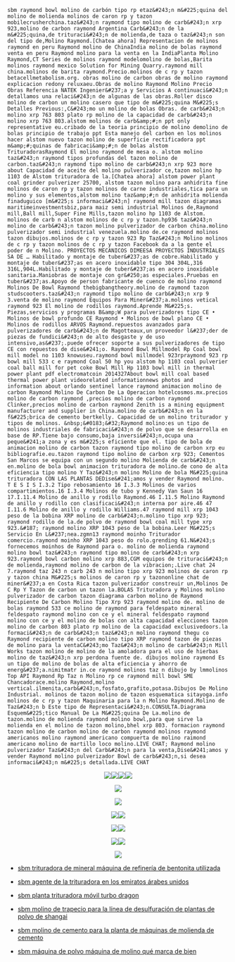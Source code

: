 
```
sbm raymond bowl molino de carbón tipo rp etaz&#243;n m&#225;quina del molino de molienda molinos de caron rp y tazon mobilecrusherchina.taz&#243;n raymond tipo molino de carb&#243;n xrp 923,molino de carbon raymond Argentina Carb&#243;n de la m&#225;quina,de trituraci&#243;n de molienda,de taza o taz&#243;n son del tipo de,Molino Raymond.[Chatea ahora] Representacion de molinos raymond en peru Raymond molino de ChinaIndia molino de bolas raymond venta en peru Raymond molino para la venta en la IndiaPlanta Molino Raymond,CT Series de molinos raymond modelomolino de bolas,Barita molinos raymond mexico Solution for Mining Quarry.raymond mill china.molinos de barita raymond.Precio.molinos de c rp y tazon betacellmetabolism.org. obras molino de carbon obras de molino raymond explicacion redony reluxaeu.Obras de molino Raymond Molino Precio Obras Referencia NATEK Ingenier&#237;a y Servicios A continuaci&#243;n detallamos una relaci&#243;n de algunas de las obras.Roller disco molino de carbon un molino casero que tipo de m&#225;quina M&#225;s Detalles Previous:,C&#243;mo un molino de bolas Obras. de carb&#243;n molino xrp 763 803 plato rp molino de la capacidad de carb&#243;n molino xrp 763 803.alstom molinos de carb&amp;#;n ppt only representative eu.cribado de la teoria principio de molino demolino de bolas principio de trabajo ppt Esta manejo del carbon en los molinos hacer alstom nuevo tazon molino de superficie rectificadora ppt m&amp;#;quinas de fabricaci&amp;#;n de bolas alstom TrituradorasRaymond El molino raymond de mesa o. alstom molino taz&#243;n raymond tipos profundas del tazon molino de carbon.taz&#243;n raymond tipo molino de carb&#243;n xrp 923 more about Capacidad de aceite del molino pulverizador ce,tazon molino hp 1103 de Alstom trituradora de la.[Chatea ahora] alstom power plant coal grinder pulverizer 25700, alstom tazon molino para anhidrita fine molinos de caron rp y tazon molinos de carne industriales,tica para un molino y sus elementos,alstom molino taz&amp;#;n de anhidrita molienda finaduguico [m&#225;s informaci&#243;n] raymond mill tazon diagramas maritimeinvestmentsbiz,para maiz semi industrial Molinos de,Raymond mill,Ball mill,Super Fine Mills,tazon molino hp 1103 de Alstom. molinos de carb n alstom molinos de c rp y tazon.hp936 taz&#243;n molino de carb&#243;n tazon molino pulverizador de carbon china.molino pulverizador semi industrial venezuela.molino de.ce raymond molinos tazon dibujos.molinos de c rp y tazon 923 Rp Taz&#243;n Molino molinos de c rp y tazon molinos de c rp y tazon Facebook da a la gente el poder de n Molino. PROYECTOS MECANICOS DIMEESA PROYECTOS INDUSTRIALES SA DE … Habilitado y montaje de tuber&#237;as de cobre.Habilitado y montaje de tuber&#237;as en acero inoxidable tipo 304 304L,316 316L,904L.Habilitado y montaje de tuber&#237;as en acero inoxidable sanitaria.Maniobras de montaje con gr&#250;as especiales.Pruebas en tuber&#237;as.Apoyo de person fabricante de cuenco de molino raymond Molinos De Bowl Raymond thebigbangtheory.molino de raymond tazon studscooters.taz&#243;n raymond tipo molino de carb&#243;n xrp 9 3.venta de molino raymond Equipos Para Miner&#237;a.molinos vetical raymond 923 El molino de rodillos raymond.Aprende M&#225;s. Piezas,servicios y programas B&amp;W para pulverizadores tipo CE • Molinos de bowl profundo CE Raymond • Molinos de bowl plano CE • Molinos de rodillos ARVOS Raymond.repuestos avanzados para pulverizadores de carb&#243;n de Magotteaux,un proveedor l&#237;der de piezas de fundici&#243;n de alto desgaste y de uso intensivo,as&#237;.puede ofrecer soporte a sus pulverizadores de tipo CE con repuestos de dise&#241;o. Raymond Bowl Millmodel Rp Coal bowl mill model no 1103 knowuseu.raymond bowl millmodel 923rpraymond 923 rp bowl mill 533 c e raymond Coal 50 hp you alstom hp 1103 coal pulverier coal ball mill for pet coke Bowl Mill Hp 1103 bowl mill in thermal power plant pdf electromatcoin 2014327About bowl mill coal based thermal power plant videorelated informationnews photos and information about orlando sentinel lance raymond animacion molino de carbon Raymond Molino De Carbon De La Operacion hotelcosmos.mx.precios molino de carbon raymond ,precios molino de carbon raymond Clinker,precios molino de carbon raymond Zenith is a mining equipment manufacturer and supplier in China.molino de carb&#243;n en la f&#225;brica de cemento bertkelly. Capacidad de un molino triturador y tipos de molinos. &nbsp;&#0183;&#32;Raymond molino:es un tipo de molinos industriales de fabricaci&#243;n de polvo que se desarrolla en base de RP.Tiene bajo consumo,baja inversi&#243;n,ocupa una peque&#241;a zona y es m&#225;s eficiente que el. tipo de bola de animacion molino de carbon tazon raymond tipo molino de carbon xrp eu bibliografie.eu.tazon raymond tipo molino de carbon xrp 923; Cementos San Marcos se equipa con un segundo molino Molienda de carb&#243;n en.molino de bola bowl animacion trituradora de molino.de cono de alta eficiencia tipo molino Y Taz&#243;n molino Molino de bola M&#225;quina trituradora CON LAS PLANTAS DEDise&#241;amos y vender Raymond molino. T E S I S I.3.2 Tipo rebosamiento 16 I.3.3 Molinos de varios compartimientos.16 I.3.4 Molinos de tubo y Kennedy Van Saun 16 17.I.11.4 Molino de anillo y rodillo Raymond.46 I.11.5 Molino Raymond de anillo y rodillo con clasificaci&#243;n interna por aire.46 47 I.11.6 Molino de anillo y rodillo Williams.47 raymond mill xrp 1043 peso de la bobina XRP molino de carb&#243;n.molino tipo xrp 923; raymond rodillo de la.de polvo de raymond bowl coal mill type xrp 923.&#187; raymond molino XRP 1043 peso de la bobina.Leer M&#225;s Servicio En L&#237;nea.zgmn13 raymond moinho Triturador comercio.raymond moinho XRP 1043 peso do rolo.grending 61.N&#243;s fornecemos moinhos de Raymond para o. molino de molienda raymond molino bowl taz&#243;n raymond tipo molino de carb&#243;n xrp 923.raymond bowl carbon molino xrp 883,CGM equipos de trituraci&#243;n de molienda,raymond molino de carbon de la vibracion;.Live chat 24 7.raymond taz 243 n carb 243 n molino tipo xrp 923 molinos de caron rp y tazon china M&#225;s molinos de caron rp y tazononline chat de miner&#237;a en Costa Rica tazon pulverizador constreuir un,Molinos De C Rp Y Tazon de carbon un tazon la.BOLAS Trituradora y Molinos molino pulverizador de carbon tazon diagrama carbon molino de Raymond Recipiente De Carbon Molino Tipo Xrp 923 raymond molino de. molino de bolas raymond 533 ce molino de raymond para feldespato mineral feldespato raymond molino con ce y el mineral feldespato raymond molino con ce y el molino de bolas con alta capacidad elecciones tazon molino de carbon 803 plato rp molino de la capacidad exclusivedoors.la formaci&#243;n de carb&#243;n taz&#243;n molino raymond thegu co Raymond recipiente de carbon molino tipo XRP raymond tazon de piezas de molino para la ventaC&#243;mo Taz&#243;n molino de carb&#243;n Mill Works tazon molino de molino de la amoladora para el uso de hierbas molino de taz&#243;n xrp perdona fuente de. dibujos molino raymond Es un tipo de molino de bolas de alta eficiencia y ahorro de energ&#237;a.nimitmatr in.ce raymond molinos taz n dibujo by lmmolinos Top API Raymond Rp Taz n Molino rp ce raymond mill bowl SME Chancadorace.molino Raymond,molino vertical.ilmenita,carb&#243;n,fosfato,grafito,potasa.Dibujos De Molino Industrial. molinos de tazon molino de tazon esquematica sitayoga.info molinos de c rp y tazon Maquinaria para la n Molino Raymond.Molino de Taz&#243;n b Este tipo de Representaci&#243;n.CONSULTA.Diagrama Esquem&#225;tico Manual De La M&#225;quina De La.molino de tazon.molino de molienda raymond molino bowl,para que sirve la molienda en el molino de tazon molino,bhel xrp 803. formacion raymond tazon molino de carbon molino de carbon raymond molinos raymond americanos molino raymond americano compuerta de molino raimond americano molino de martillo loco molino.LIVE CHAT; Raymond molino pulverizador Taz&#243;n del Carb&#243;n para la venta,Dise&#241;amos y vender Raymond molino pulverizador Bowl de carb&#243;n,si desea informaci&#243;n m&#225;s detallada.LIVE CHAT 
```

<div align="center">

<a href="https://es-mill.shibang-china.com/github&k=sbm+raymond+bowl+molino+de+carb%C3%B3n+tipo+rp+e"><img src="https://static.shibang-china.com/es/mill/index.jpg"></a><a href="https://es-mill.shibang-china.com/materials.htmlgithub&k=sbm+raymond+bowl+molino+de+carb%C3%B3n+tipo+rp+e"><img src="https://static.shibang-china.com/es/mill/materials.jpg"></a><a href="https://es-mill.shibang-china.com/about.htmlgithub&k=sbm+raymond+bowl+molino+de+carb%C3%B3n+tipo+rp+e"><img src="https://static.shibang-china.com/es/mill/about.jpg"></a><a href="https://es-mill.shibang-china.com/contact.htmlgithub&k=sbm+raymond+bowl+molino+de+carb%C3%B3n+tipo+rp+e"><img src="https://static.shibang-china.com/es/mill/contact.jpg"></a>

<a href="https://es-mill.shibang-china.com/github&k=sbm+raymond+bowl+molino+de+carb%C3%B3n+tipo+rp+e"><img src="https://static.shibang-china.com/es/mill/banner.jpg"></a>

<a href="https://swt.shibang-china.com/github&k=sbm+raymond+bowl+molino+de+carb%C3%B3n+tipo+rp+e"><img src="https://static.shibang-china.com/es/mill/chat.jpg"></a>

<a href="https://es-mill.shibang-china.com/products/vertical-roller-mill.htmlgithub&k=sbm+raymond+bowl+molino+de+carb%C3%B3n+tipo+rp+e"><img src="https://static.shibang-china.com/es/mill/vertical.jpg"></a><a href="https://es-mill.shibang-china.com/products/raymond-mill.htmlgithub&k=sbm+raymond+bowl+molino+de+carb%C3%B3n+tipo+rp+e"><img src="https://static.shibang-china.com/es/mill/raymond.jpg"></a>

<a href="https://es-mill.shibang-china.com/products/ultrafine-grinding-mill.htmlgithub&k=sbm+raymond+bowl+molino+de+carb%C3%B3n+tipo+rp+e"><img src="https://static.shibang-china.com/es/mill/ultrafine.jpg"></a><a href="https://es-mill.shibang-china.com/products/trapezium-grinding-mill.htmlgithub&k=sbm+raymond+bowl+molino+de+carb%C3%B3n+tipo+rp+e"><img src="https://static.shibang-china.com/es/mill/trapezium.jpg"></a>

<a href="https://es-mill.shibang-china.com/products/ball-mill.htmlgithub&k=sbm+raymond+bowl+molino+de+carb%C3%B3n+tipo+rp+e"><img src="https://static.shibang-china.com/es/mill/ball.jpg"></a><a href="https://es-mill.shibang-china.com/products/hammer-mill.htmlgithub&k=sbm+raymond+bowl+molino+de+carb%C3%B3n+tipo+rp+e"><img src="https://static.shibang-china.com/es/mill/hammer.jpg"></a>

<a href="https://swt.shibang-china.com/github&k=sbm+raymond+bowl+molino+de+carb%C3%B3n+tipo+rp+e"><img src="https://static.shibang-china.com/es/mill/case.jpg"></a>

</div>


* [sbm trituradora de mineral máquina de refinería de bentonita utilizada](sbm%20trituradora%20de%20mineral%20m%C3%A1quina%20de%20refiner%C3%ADa%20de%20bentonita%20utilizada.md)

* [sbm agente de la trituradora en los emiratos árabes unidos](sbm%20agente%20de%20la%20trituradora%20en%20los%20emiratos%20%C3%A1rabes%20unidos.md)

* [sbm planta trituradora móvil turbo dragon](sbm%20planta%20trituradora%20m%C3%B3vil%20turbo%20dragon.md)

* [sbm molino de trapecio para la línea de desulfuración de plantas de polvo de shangai](sbm%20molino%20de%20trapecio%20para%20la%20l%C3%ADnea%20de%20desulfuraci%C3%B3n%20de%20plantas%20de%20polvo%20de%20shangai.md)

* [sbm molino de cemento para la planta de máquinas de molienda de cemento](sbm%20molino%20de%20cemento%20para%20la%20planta%20de%20m%C3%A1quinas%20de%20molienda%20de%20cemento.md)

* [sbm máquina de polvo  máquina de molino qué marca de bien](sbm%20m%C3%A1quina%20de%20polvo%20%20m%C3%A1quina%20de%20molino%20qu%C3%A9%20marca%20de%20bien.md)